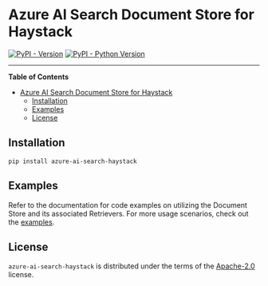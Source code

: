 # Azure AI Search Document Store for Haystack

[![PyPI - Version](https://img.shields.io/pypi/v/azure-ai-search-haystack.svg)](https://pypi.org/project/azure-ai-search-haystack)
[![PyPI - Python Version](https://img.shields.io/pypi/pyversions/azure-ai-search-haystack.svg)](https://pypi.org/project/azure-ai-search-haystack)

-----

**Table of Contents**

- [Azure AI Search Document Store for Haystack](#azure-ai-search-document-store-for-haystack)
  - [Installation](#installation)
  - [Examples](#examples)
  - [License](#license)

## Installation

```console
pip install azure-ai-search-haystack
```

## Examples
Refer to the documentation for code examples on utilizing the Document Store and its associated Retrievers. For more usage scenarios, check out the [examples](https://github.com/deepset-ai/haystack-core-integrations/tree/main/integrations/azure_ai_search/example).

## License

`azure-ai-search-haystack` is distributed under the terms of the [Apache-2.0](https://spdx.org/licenses/Apache-2.0.html) license.
